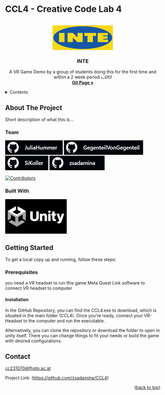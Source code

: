 <a id="readme-top"></a>

# CCL4 - Creative Code Lab 4

<br />
<div align="center">
  <a href="https://github.com/zsadamina/CCL4">
    <img src="Documentation/INTE_Logo_With_Background.png" alt="Logo" height="80">
  </a>

<h3 align="center">INTE</h3>

  <p align="center">
    A VR Game Demo by a group of students doing this for the first time and within a 2 week period ᓚᘏᗢ
    <br />
    <a href="https://zsadamina.github.io/CCL4/"><strong>Git Page »</strong></a>
  </p>
</div>


<details>
  <summary>Contents</summary>
  <ol>
    <li>
      <a href="#about-the-project">About The Project</a>
        <ul>
            <li><a href="#eam">Team</a></li>
        </ul>
    </li>
    <li>
      <a href="#getting-started">Getting Started</a>
      <ul>
        <li><a href="#prerequisites">Prerequisites</a></li>
        <li><a href="#installation">Installation</a></li>
      </ul>
    </li>
    <li><a href="#contact">Contact</a>
  </ol>
</details>

## About The Project

Short description of what this is...

### Team
[<img src = "Documentation/juliahummer.png" height="47" >](https://github.com/JuliaHummer)
[<img src = "Documentation/gegenteilvongegenteil.png" height="47" >](https://github.com/GegenteilVonGegenteil)
[<img src = "Documentation/sikoller.png" height="47" >](https://github.com/SiKoller)
[<img src = "Documentation/zsadamina.png" height="47" >](https://github.com/zsadamina)

[![Contributors][contributors-shield]][contributors-url]

### Built With

<img src = "Documentation/Unity-Logo.png" width="200" height=auto>

## Getting Started

To get a local copy up and running, follow these steps:

### Prerequisites
you need a VR headset to run this game
Meta Quest Link software to connect VR headset to computer

#### Installation
In the GitHub Repository, you can find the CCL4.exe to download, which is situated in the main folder (CCL4). 
Once you’re ready, connect your VR-Headset to the computer and run the executable.

Alternatively, you can clone the repository or download the folder to open in unity itself. 
There you can change things to fit your needs or build the game with desired configurations.

## Contact

cc231070@fhstp.ac.at

Project Link: (https://github.com/zsadamina/CCL4)

<p align="right">(<a href="#readme-top">back to top</a>)</p>


<!-- MARKDOWN LINKS & IMAGES -->

[contributors-shield]: https://img.shields.io/github/contributors/zsadamina/CCL4.svg?style=for-the-badge
[contributors-url]: https://github.com/zsadamina/CCL4/graphs/contributors
